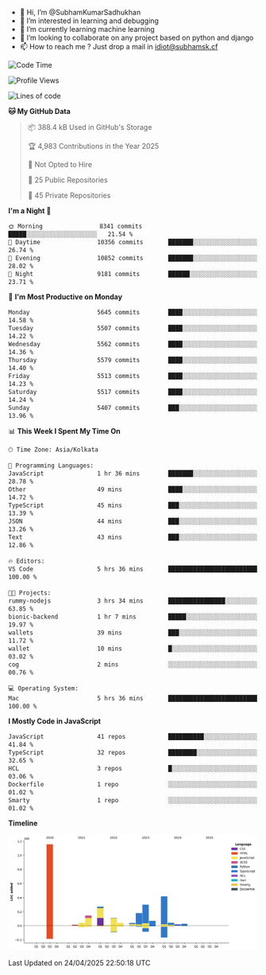 - 👋 Hi, I’m @SubhamKumarSadhukhan
- 👀 I’m interested in learning and debugging
- 🌱 I’m currently learning machine learning
- 💞️ I’m looking to collaborate on any project based on python and django
- 📫 How to reach me ?
      Just drop a mail in idiot@subhamsk.cf

<!---
SubhamKumarSadhukhan/SubhamKumarSadhukhan is a ✨ special ✨ repository because its `README.md` (this file) appears on your GitHub profile.
You can click the Preview link to take a look at your changes.
--->


<!--START_SECTION:waka-->
![Code Time](http://img.shields.io/badge/Code%20Time-2%2C839%20hrs%2015%20mins-blue)

![Profile Views](http://img.shields.io/badge/Profile%20Views-1-blue)

![Lines of code](https://img.shields.io/badge/From%20Hello%20World%20I%27ve%20Written-2.9%20million%20lines%20of%20code-blue)

**🐱 My GitHub Data** 

> 📦 388.4 kB Used in GitHub's Storage 
 > 
> 🏆 4,983 Contributions in the Year 2025
 > 
> 🚫 Not Opted to Hire
 > 
> 📜 25 Public Repositories 
 > 
> 🔑 45 Private Repositories 
 > 
**I'm a Night 🦉** 

```text
🌞 Morning                8341 commits        █████░░░░░░░░░░░░░░░░░░░░   21.54 % 
🌆 Daytime                10356 commits       ███████░░░░░░░░░░░░░░░░░░   26.74 % 
🌃 Evening                10852 commits       ███████░░░░░░░░░░░░░░░░░░   28.02 % 
🌙 Night                  9181 commits        ██████░░░░░░░░░░░░░░░░░░░   23.71 % 
```
📅 **I'm Most Productive on Monday** 

```text
Monday                   5645 commits        ████░░░░░░░░░░░░░░░░░░░░░   14.58 % 
Tuesday                  5507 commits        ████░░░░░░░░░░░░░░░░░░░░░   14.22 % 
Wednesday                5562 commits        ████░░░░░░░░░░░░░░░░░░░░░   14.36 % 
Thursday                 5579 commits        ████░░░░░░░░░░░░░░░░░░░░░   14.40 % 
Friday                   5513 commits        ████░░░░░░░░░░░░░░░░░░░░░   14.23 % 
Saturday                 5517 commits        ████░░░░░░░░░░░░░░░░░░░░░   14.24 % 
Sunday                   5407 commits        ███░░░░░░░░░░░░░░░░░░░░░░   13.96 % 
```


📊 **This Week I Spent My Time On** 

```text
🕑︎ Time Zone: Asia/Kolkata

💬 Programming Languages: 
JavaScript               1 hr 36 mins        ███████░░░░░░░░░░░░░░░░░░   28.78 % 
Other                    49 mins             ████░░░░░░░░░░░░░░░░░░░░░   14.72 % 
TypeScript               45 mins             ███░░░░░░░░░░░░░░░░░░░░░░   13.39 % 
JSON                     44 mins             ███░░░░░░░░░░░░░░░░░░░░░░   13.26 % 
Text                     43 mins             ███░░░░░░░░░░░░░░░░░░░░░░   12.86 % 

🔥 Editors: 
VS Code                  5 hrs 36 mins       █████████████████████████   100.00 % 

🐱‍💻 Projects: 
rummy-nodejs             3 hrs 34 mins       ████████████████░░░░░░░░░   63.85 % 
bionic-backend           1 hr 7 mins         █████░░░░░░░░░░░░░░░░░░░░   19.97 % 
wallets                  39 mins             ███░░░░░░░░░░░░░░░░░░░░░░   11.72 % 
wallet                   10 mins             █░░░░░░░░░░░░░░░░░░░░░░░░   03.02 % 
cog                      2 mins              ░░░░░░░░░░░░░░░░░░░░░░░░░   00.76 % 

💻 Operating System: 
Mac                      5 hrs 36 mins       █████████████████████████   100.00 % 
```

**I Mostly Code in JavaScript** 

```text
JavaScript               41 repos            ██████████░░░░░░░░░░░░░░░   41.84 % 
TypeScript               32 repos            ████████░░░░░░░░░░░░░░░░░   32.65 % 
HCL                      3 repos             █░░░░░░░░░░░░░░░░░░░░░░░░   03.06 % 
Dockerfile               1 repo              ░░░░░░░░░░░░░░░░░░░░░░░░░   01.02 % 
Smarty                   1 repo              ░░░░░░░░░░░░░░░░░░░░░░░░░   01.02 % 
```



**Timeline**

![Lines of Code chart](https://raw.githubusercontent.com/SubhamKumarSadhukhan/SubhamKumarSadhukhan/main/assets/bar_graph.png)


 Last Updated on 24/04/2025 22:50:18 UTC
<!--END_SECTION:waka-->

